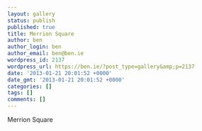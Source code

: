 ```yaml
---
layout: gallery
status: publish
published: true
title: Merrion Square
author: ben
author_login: ben
author_email: ben@ben.ie
wordpress_id: 2137
wordpress_url: https://ben.ie/?post_type=gallery&amp;p=2137
date: '2013-01-21 20:01:52 +0000'
date_gmt: '2013-01-21 20:01:52 +0000'
categories: []
tags: []
comments: []
---
```

<p>Merrion Square</p>
